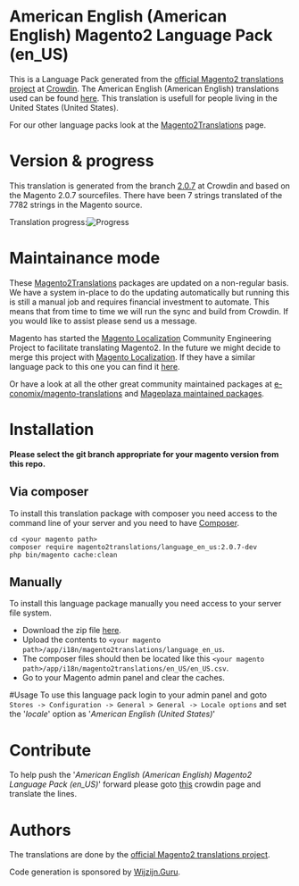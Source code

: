 # American English (American English) Magento2 Language Pack (en_US)
This is a Language Pack generated from the [official Magento2 translations project](https://crowdin.com/project/magento-2) at [Crowdin](https://crowdin.com).
The American English (American English) translations used can be found [here](https://crowdin.com/project/magento-2/en).
This translation is usefull for people living in the United States (United States).

For our other language packs look at the [Magento2Translations](http://magento2translations.github.io/) page.

# Version & progress
This translation is generated from the branch [2.0.7](https://crowdin.com/project/magento-2/en#/2.0.7) at Crowdin and based on the Magento 2.0.7 sourcefiles.
There have been  7 strings translated of the 7782 strings in the Magento source.

Translation progress:![Progress](http://progressed.io/bar/0)

# Maintainance mode
These [Magento2Translations](http://magento2translations.github.io/) packages are updated on a non-regular basis. We have a system in-place to do the updating automatically but running this is still a manual job and requires financial investment to automate.
This means that from time to time we will run the sync and build from Crowdin. If you would like to assist please send us a message.

Magento has started the [Magento Localization](https://github.com/magento-l10n) Community Engineering Project to facilitate translating Magento2.
In the future we might decide to merge this project with [Magento Localization](https://github.com/magento-l10n).
If they have a similar language pack to this one you can find it [here](https://github.com/magento-l10n/language-en_US).

Or have a look at all the other great community maintained packages at [e-conomix/magento-translations](https://github.com/e-conomix/magento-translations) and [Mageplaza maintained packages](https://github.com/mageplaza?q=language).

# Installation
**Please select the git branch appropriate for your magento version from this repo.**
## Via composer
To install this translation package with composer you need access to the command line of your server and you need to have [Composer](https://getcomposer.org).
```
cd <your magento path>
composer require magento2translations/language_en_us:2.0.7-dev
php bin/magento cache:clean
```
## Manually
To install this language package manually you need access to your server file system.
* Download the zip file [here](https://github.com/Magento2Translations/language_en_us/archive/2.0.7.zip).
* Upload the contents to `<your magento path>/app/i18n/magento2translations/language_en_us`.
* The composer files should then be located like this `<your magento path>/app/i18n/magento2translations/en_US/en_US.csv`.
* Go to your Magento admin panel and clear the caches.

#Usage
To use this language pack login to your admin panel and goto `Stores -> Configuration -> General > General -> Locale options` and set the '*locale*' option as '*American English (United States)*'

# Contribute
To help push the '*American English (American English) Magento2 Language Pack (en_US)*' forward please goto [this](https://crowdin.com/project/magento-2/en) crowdin page and translate the lines.

# Authors
The translations are done by the [official Magento2 translations project](https://crowdin.com/project/magento-2).

Code generation is sponsored by [Wijzijn.Guru](http://www.wijzijn.guru/).
